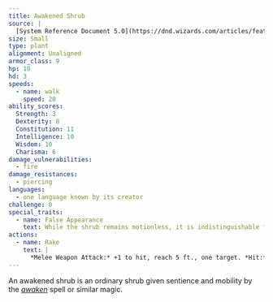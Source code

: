 ```yaml
---
title: Awakened Shrub
source: |
  [System Reference Document 5.0](https://dnd.wizards.com/articles/features/systems-reference-document-srd)
size: Small
type: plant
alignment: Unaligned
armor_class: 9
hp: 10
hd: 3
speeds:
  - name: walk
    speed: 20
ability_scores:
  Strength: 3
  Dexterity: 8
  Constitution: 11
  Intelligence: 10
  Wisdom: 10
  Charisma: 6
damage_vulnerabilities:
  - fire
damage_resistances:
  - piercing
languages:
  - one language known by its creator
challenge: 0
special_traits:
  - name: False Appearance
    text: While the shrub remains motionless, it is indistinguishable from a normal shrub.
actions:
  - name: Rake
    text: |
      *Melee Weapon Attack:* +1 to hit, reach 5 ft., one target. *Hit:* 1 (1d4 − 1) slashing damage.
---
```


An awakened shrub is an ordinary shrub given sentience and mobility by the *[awaken](/spells/awaken/)* spell or similar magic.
